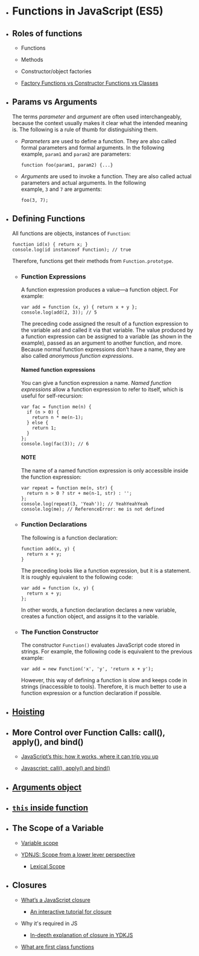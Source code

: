 
- # Functions in JavaScript (ES5)

- ## Roles of functions

  - Functions

  - Methods

  - Constructor/object factories

  - [Factory Functions vs Constructor Functions vs Classes](https://medium.com/javascript-scene/javascript-factory-functions-vs-constructor-functions-vs-classes-2f22ceddf33e)

- ## Params vs Arguments

  The terms *parameter* and *argument* are often used interchangeably, because the context usually makes it clear what the intended meaning is. The following is a rule of thumb for distinguishing them.

  - *Parameters* are used to define a function. They are also called formal parameters and formal arguments. In the following example, `param1` and `param2` are parameters:

        function foo(param1, param2) {...}

  - *Arguments* are used to invoke a function. They are also called actual parameters and actual arguments. In the following example, `3` and `7` are arguments:

        foo(3, 7);

- ## Defining Functions

  All functions are objects, instances of `Function`:

      function id(x) { return x; }
      console.log(id instanceof Function); // true

  Therefore, functions get their methods from `Function.prototype`.

  - ### Function Expressions

    A function expression produces a value—a function object. For example:

        var add = function (x, y) { return x + y };
        console.log(add(2, 3)); // 5

    The preceding code assigned the result of a function expression to the variable `add` and called it via that variable. The value produced by a function expression can be assigned to a variable (as shown in the example), passed as an argument to another function, and more. Because normal function expressions don’t have a name, they are also called *anonymous function expressions*.

    #### Named function expressions

    You can give a function expression a name. *Named function expressions* allow a function expression to refer to itself, which is useful for self-recursion:

        var fac = function me(n) {
          if (n > 0) {
            return n * me(n-1);
          } else {
            return 1;
          }
        };
        console.log(fac(3)); // 6

    #### NOTE

    The name of a named function expression is only accessible inside the function expression:

        var repeat = function me(n, str) {
          return n > 0 ? str + me(n-1, str) : '';
        };
        console.log(repeat(3, 'Yeah')); // YeahYeahYeah
        console.log(me); // ReferenceError: me is not defined

  - ### Function Declarations

    The following is a function declaration:

        function add(x, y) {
          return x + y;
        }

    The preceding looks like a function expression, but it is a statement. It is roughly equivalent to the following code:

        var add = function (x, y) {
          return x + y;
        };

    In other words, a function declaration declares a new variable, creates a function object, and assigns it to the variable.

  - ### The Function Constructor

    The constructor `Function()` evaluates JavaScript code stored in strings. For example, the following code is equivalent to the previous example:

        var add = new Function('x', 'y', 'return x + y');

    However, this way of defining a function is slow and keeps code in strings (inaccessible to tools). Therefore, it is much better to use a function expression or a function declaration if possible.

- ## [Hoisting](https://github.com/getify/You-Dont-Know-JS/blob/master/scope%20%26%20closures/ch4.md)

- ## More Control over Function Calls: call(), apply(), and bind()
  - [JavaScript’s this: how it works, where it can trip you up](http://2ality.com/2014/05/this.html)

  - [Javascript: call(), apply() and bind()](https://medium.com/@omergoldberg/javascript-call-apply-and-bind-e5c27301f7bb)

- ## [Arguments object](https://developer.mozilla.org/en-US/docs/Web/JavaScript/Reference/Functions/arguments)

- ## [`this` inside function](http://2ality.com/2014/05/this.html)

- ## The Scope of a Variable
  - [Variable scope](http://javascriptissexy.com/javascript-variable-scope-and-hoisting-explained/)

  - [YDNJS: Scope from a lower lever perspective](https://github.com/getify/You-Dont-Know-JS/blob/master/scope%20%26%20closures/ch1.md)

    - [Lexical Scope](https://github.com/getify/You-Dont-Know-JS/blob/master/scope%20%26%20closures/ch2.md)

- ## Closures

  - [What’s a JavaScript closure](https://medium.freecodecamp.org/whats-a-javascript-closure-in-plain-english-please-6a1fc1d2ff1c)

    - [An interactive tutorial for closure](https://jscomplete.com/labs/what-are-closures-in-javascript)

  - Why it's required in JS
    - [In-depth explanation of closure in YDKJS](https://github.com/getify/You-Dont-Know-JS/blob/master/scope%20%26%20closures/ch5.md)

  - [What are first class functions](https://hackernoon.com/javascript-and-functional-programming-pt-2-first-class-functions-4437a1aec217)
